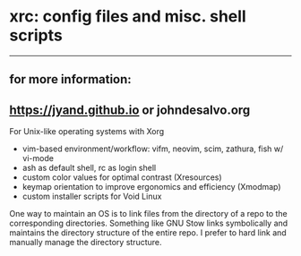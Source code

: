 # xrc: config files and misc. shell scripts
---
## for more information:
https://jyand.github.io or johndesalvo.org
---

For Unix-like operating systems with Xorg
* vim-based environment/workflow: vifm, neovim, scim, zathura, fish w/ vi-mode
* ash as default shell, rc as login shell
* custom color values for optimal contrast (Xresources)
* keymap orientation to improve ergonomics and efficiency (Xmodmap)
* custom installer scripts for Void Linux

One way to maintain an OS is to link files from the directory of a repo to the corresponding directories.
Something like GNU Stow links symbolically and maintains the directory structure of the entire repo.
I prefer to hard link and manually manage the directory structure.
